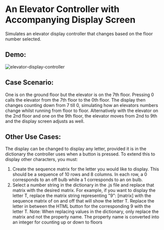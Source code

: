 # An Elevator Controller with Accompanying Display Screen
Simulates an elevator display controller that changes based on the floor number selected. 


<h2>Demo:</h2>

![elevator-display-controller](demo/30sec_elevator_display_controller_640px_screen.gif)


<h2>Case Scenario:</h2>

One is on the ground floor but the elevator is on the 7th floor. Pressing 0 calls the elevator from the 7th floor to the 0th floor. The display then changes counting down from 7 till 0, simulating how an elevators numbers change whilst running from floor to floor. Alternatively with the elevator on the 2nd floor and one on the 9th floor, the elevator moves from 2nd to 9th and the display screen adjusts as well.


<h2>Other Use Cases:</h2>

The display can be changed to display any letter, provided it is in the dictionary the controller uses when a button is pressed. To extend this to display other characters, you must:
  1. Create the sequence matrix for the letter you would like to display. This should be a sequence of 10 rows and 8 columns. In each row, a 0 corresponds to an off bulb while a 1 corresponds to an on bulb.
  2. Select a number string in the dictionary in the .js file and replace that matrix with the desired matrix. For example, if you want to display the letter T, replace the matrix string representing "9": [matrix] with the sequence matrix of on and off that will show the letter T. Replace the letter in between the HTML button for the corresponding 9 with the letter T.
  Note: When replacing values in the dictionary, only replace the matrix and not the property name. The property name is converted into an integer for counting up or down to floors
